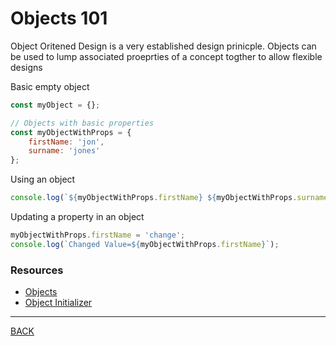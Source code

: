 # Objects 101

Object Oritened Design is a very established design prinicple.  Objects can be used to lump associated proeprties of a concept togther to allow flexible designs

Basic empty object
```javascript
const myObject = {};

// Objects with basic properties
const myObjectWithProps = {
    firstName: 'jon',
    surname: 'jones'
};
```

Using an object
```javascript
console.log(`${myObjectWithProps.firstName} ${myObjectWithProps.surname}`);
```

Updating a property in an object
```javascript
myObjectWithProps.firstName = 'change';
console.log(`Changed Value=${myObjectWithProps.firstName}`);
```
### Resources
-   [Objects](https://developer.mozilla.org/en-US/docs/Web/JavaScript/Reference/Global_Objects/Object/assign)
-   [Object Initializer](https://developer.mozilla.org/en-US/docs/Web/JavaScript/Reference/Operators/Object_initializer)

---
[BACK](../README.md)